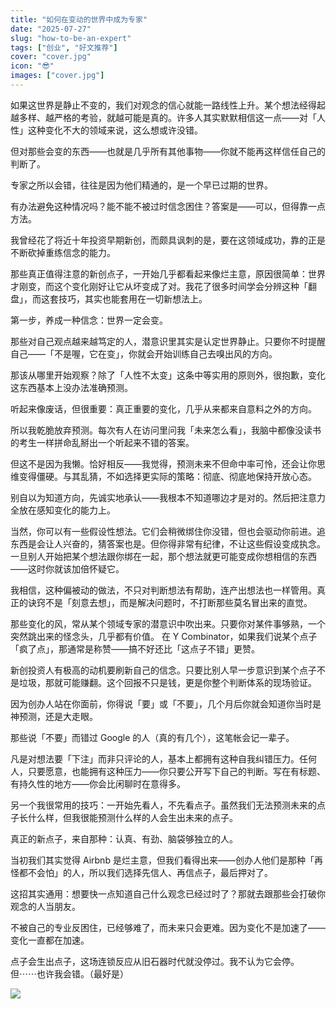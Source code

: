 ```yaml
---
title: "如何在变动的世界中成为专家"
date: "2025-07-27"
slug: "how-to-be-an-expert"
tags: ["创业", "好文推荐"]
cover: "cover.jpg"
icon: "😎"
images: ["cover.jpg"]
---
```

如果这世界是静止不变的，我们对观念的信心就能一路线性上升。某个想法经得起越多样、越严格的考验，就越可能是真的。许多人其实默默相信这一点——对「人性」这种变化不大的领域来说，这么想或许没错。



但对那些会变的东西——也就是几乎所有其他事物——你就不能再这样信任自己的判断了。



专家之所以会错，往往是因为他们精通的，是一个早已过期的世界。



有办法避免这种情况吗？能不能不被过时信念困住？答案是——可以，但得靠一点方法。



我曾经花了将近十年投资早期新创，而颇具讽刺的是，要在这领域成功，靠的正是不断砍掉重练信念的能力。



那些真正值得注意的新创点子，一开始几乎都看起来像烂主意，原因很简单：世界才刚变，而这个变化刚好让它从坏变成了对。我花了很多时间学会分辨这种「翻盘」，而这套技巧，其实也能套用在一切新想法上。



第一步，养成一种信念：世界一定会变。



那些对自己观点越来越笃定的人，潜意识里其实是认定世界静止。只要你不时提醒自己——「不是喔，它在变」，你就会开始训练自己去嗅出风的方向。



那该从哪里开始观察？除了「人性不太变」这条中等实用的原则外，很抱歉，变化这东西基本上没办法准确预测。



听起来像废话，但很重要：真正重要的变化，几乎从来都来自意料之外的方向。



所以我乾脆放弃预测。每次有人在访问里问我「未来怎么看」，我脑中都像没读书的考生一样拼命乱掰出一个听起来不错的答案。



但这不是因为我懒。恰好相反——我觉得，预测未来不但命中率可怜，还会让你思维变得僵硬。与其乱猜，不如选择更实际的策略：彻底、彻底地保持开放心态。



别自以为知道方向，先诚实地承认——我根本不知道哪边才是对的。然后把注意力全放在感知变化的能力上。



当然，你可以有一些假设性想法。它们会稍微绑住你没错，但也会驱动你前进。追东西是会让人兴奋的，猜答案也是。但你得非常有纪律，不让这些假设变成执念。
一旦别人开始把某个想法跟你绑在一起，那个想法就更可能变成你想相信的东西——这时你就该加倍怀疑它。



我相信，这种偏被动的做法，不只对判断想法有帮助，连产出想法也一样管用。真正的诀窍不是「刻意去想」，而是解决问题时，不打断那些莫名冒出来的直觉。



那些变化的风，常从某个领域专家的潜意识中吹出来。只要你对某件事够熟，一个突然跳出来的怪念头，几乎都有价值。
在 Y Combinator，如果我们说某个点子「疯了点」，那通常是称赞——搞不好还比「这点子不错」更赞。



新创投资人有极高的动机要刷新自己的信念。只要比别人早一步意识到某个点子不是垃圾，那就可能赚翻。这个回报不只是钱，更是你整个判断体系的现场验证。



因为创办人站在你面前，你得说「要」或「不要」，几个月后你就会知道你当时是神预测，还是大走眼。



那些说「不要」而错过 Google 的人（真的有几个），这笔帐会记一辈子。



凡是对想法要「下注」而非只评论的人，基本上都拥有这种自我纠错压力。任何人，只要愿意，也能拥有这种压力——你只要公开写下自己的判断。写在有标题、有持久性的地方——你会比闲聊时在意得多。



另一个我很常用的技巧：一开始先看人，不先看点子。虽然我们无法预测未来的点子长什么样，但我很能预测什么样的人会生出未来的点子。



真正的新点子，来自那种：认真、有劲、脑袋够独立的人。



当初我们其实觉得 Airbnb 是烂主意，但我们看得出来——创办人他们是那种「再怪都不会怕」的人，所以我们选择先信人、再信点子，最后押对了。



这招其实通用：想要快一点知道自己什么观念已经过时了？那就去跟那些会打破你观念的人当朋友。



不被自己的专业反困住，已经够难了，而未来只会更难。因为变化不是加速了——变化一直都在加速。



点子会生出点子，这场连锁反应从旧石器时代就没停过。我不认为它会停。
但⋯⋯也许我会错。（最好是）




![](https://prod-files-secure.s3.us-west-2.amazonaws.com/112d0858-5090-4d34-a606-b75eb8d65fd2/46476355-9cf3-4e99-9b7a-3531bc426380/1000202064.png?X-Amz-Algorithm=AWS4-HMAC-SHA256&X-Amz-Content-Sha256=UNSIGNED-PAYLOAD&X-Amz-Credential=ASIAZI2LB466SAPBTZ44%2F20250822%2Fus-west-2%2Fs3%2Faws4_request&X-Amz-Date=20250822T192704Z&X-Amz-Expires=3600&X-Amz-Security-Token=IQoJb3JpZ2luX2VjEMP%2F%2F%2F%2F%2F%2F%2F%2F%2F%2FwEaCXVzLXdlc3QtMiJHMEUCICqvrWbyKgAAzbyDRzRWG6YrBDUlH5QzwNELBxQJitLQAiEAn7tRXe7YQ8i0dyMnRYze%2BM78jbaacSKMxQau74gMbjkq%2FwMIGxAAGgw2Mzc0MjMxODM4MDUiDNHrA9XWye7G7ths4ircA%2FPP01IJkZwfHuUeGBbIo0iY1jSJyROP0PHMxCZ2D9Rh9HtTn%2F%2BPP5OWWhVaOiMiWNeOdUnRKyKK58wZtKeZzbjtlHIV96fPbgDn39xVzHxH05xFV%2BRYfkGf%2BiaeyZbzVQV65ltJ6YPNg8TkzBIqyEtNhFjdE%2BeUpvD%2FjLcmhNepBYIivoow4jfx%2BO5LpckZckv06NPgl1sIYWBqz%2FECeVvFB8VnJ%2Bh8TxDdw6jW3yYhLHfTSr3VslBbsWBeOydmQGK%2FtIN2CNgW0hnwMmh7m4u9V3eahHbBNU%2BYGrGiC5rthDblt3uaUeToUoaOgtisjgatW9hx3vHawGFNsSZy%2Bje9e5U%2BCi4hdR2nGvn7vnVkRLbmcLgrUC2FM1BJTAzwB4GwlSbxw8ym%2BBcKIO%2FV6hZX6U4DqReBmgnEeMzw1xkG99Y3GEHbn6PV5zipYygtLALK%2BXHdqIZZVBqybTuwt3qMzw9n4CRqka5b0wbTWVxg%2FaumaTzEof69G2Nyo%2FA4GQs7UkF0Pho78ZXBi0HQU4O3Ammk%2B8VfAxOcTbNlDNP7jzyLqSd%2Bgsy02CzzJcoBUSPLw4OvqCmfJZSuJK1taT92jja%2BiMBdWFDlpM1YXIiwXbCs2MCzUpovqe9WMN%2FposUGOqUBCbDvfcl8Pt4mSqVc4qYczRSX7W8QPz3B8IhyHJG0soDiH%2FZKd%2FW%2BVDivhxYebKPW2m8FiOl878e3x9Rw8Lslqdw%2BjnBi4QZOo5IiRfO5kk8MKTpguTUncuA4arvgpeGzpovIUqlKBtuGFXxjaAk8MdehKxfuBgOwFcbeQE2czwoLjNCEdV4bBK3xNAMIqhbiQZUdo8HJIrB1wZ3gDxy28%2FbyxoxE&X-Amz-Signature=f530c624b0f239920ebe17a60fb6ee58e043cea7630c47d2b21136abb50f244c&X-Amz-SignedHeaders=host&x-amz-checksum-mode=ENABLED&x-id=GetObject)

